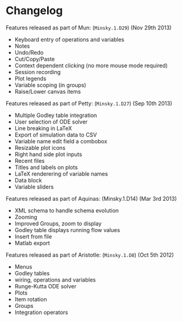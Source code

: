 # Changelog

Features released as part of Mun: (`Minsky.1.D29`) (Nov 29th 2013)

- Keyboard entry of operations and variables
- Notes
- Undo/Redo
- Cut/Copy/Paste
- Context dependent clicking (no more mouse mode required)
- Session recording
- Plot legends
- Variable scoping (in groups)
- Raise/Lower canvas items

Features released as part of Petty: (`Minsky.1.D27`) (Sep 10th 2013)

- Multiple Godley table integration
- User selection of ODE solver
- Line breaking in LaTeX
- Export of simulation data to CSV
- Variable name edit field a combobox
- Resizable plot icons
- Right hand side plot inputs
- Recent files
- Titles and labels on plots
- LaTeX renderering of variable names
- Data block
- Variable sliders

Features released as part of Aquinas: (Minsky.1.D14) (Mar 3rd 2013)

- XML schema to handle schema evolution
- Zooming
- Improved Groups, zoom to display
- Godley table displays running flow values
- Insert from file
- Matlab export

Features released as part of Aristotle: (`Minsky.1.D8`) (Oct 5th 2012)

- Menus
- Godley tables
- wiring, operations and variables
- Runge-Kutta ODE solver
- Plots
- Item rotation
- Groups
- Integration operators
